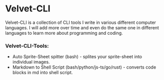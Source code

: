 # Velvet-CLI

Velvet-CLI is a collection of CLI tools I write in various different computer languages. I will add more over time and even do the same one in different languages to learn more about programming and coding.

### Velvet-CLI-Tools:
- Auto Sprite-Sheet spitter (bash) - splites your sprite-sheet into individual images.
- Markdown to Shell Script (bash/python/js-ts/go/rust) - converts code blocks in md into shell script.
